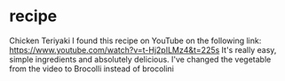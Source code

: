 # recipe
Chicken Teriyaki
I found this recipe on YouTube on the following link: https://www.youtube.com/watch?v=t-Hj2pILMz4&t=225s
It's really easy, simple ingredients and absolutely delicious. I've changed the vegetable from the video to Brocolli instead of brocolini
